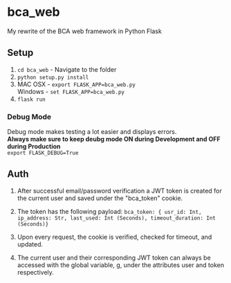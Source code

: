 # bca_web
My rewrite of the BCA web framework in Python Flask

## Setup
1. `cd bca_web` - Navigate to the folder
2. `python setup.py install`
3. MAC OSX - `export FLASK_APP=bca_web.py` \
   Windows - `set FLASK_APP=bca_web.py`
4. `flask run`

### Debug Mode
Debug mode makes testing a lot easier and displays errors.\
**Always make sure to keep deubg mode ON during Development and OFF during Production** \
`export FLASK_DEBUG=True`

## Auth
1. After successful email/password verification a JWT token is created for the current user and saved
under the "bca_token" cookie. 
2. The token has the following payload:
    `bca_token: { usr_id: Int, ip_address: Str, last_used: Int (Seconds), timeout_duration: Int (Seconds)}`
  
3. Upon every request, the cookie is verified, checked for timeout, and updated. 
4. The current user and their corresponding JWT token can always be accessed with the global variable, g, under the attributes user and token respectively. 